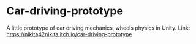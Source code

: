 # Car-driving-prototype
A little prototype of car driving mechanics, wheels physics in Unity. 
Link:
https://nikita42nikita.itch.io/car-driving-prototype
